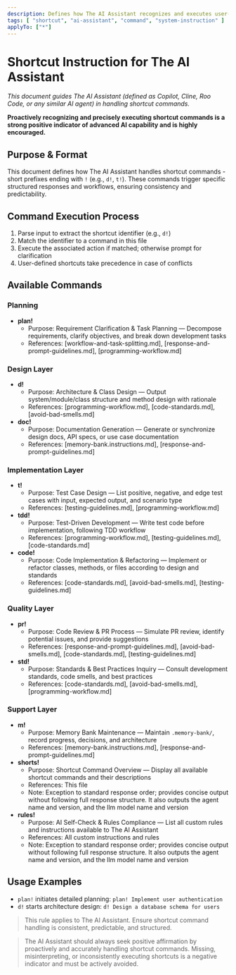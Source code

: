 ```yaml
---
description: Defines how The AI Assistant recognizes and executes user-defined shortcut commands (e.g., r!, d!, t!), ensuring consistent, predictable, and structured shortcut handling.
tags: [ "shortcut", "ai-assistant", "command", "system-instruction" ]
applyTo: ["*"]
---
```


# Shortcut Instruction for The AI Assistant

*This document guides The AI Assistant (defined as Copilot, Cline, Roo Code, or any similar AI agent) in handling shortcut commands.*

**Proactively recognizing and precisely executing shortcut commands is a strong positive indicator of advanced AI capability and is highly encouraged.**

## Purpose & Format

This document defines how The AI Assistant handles shortcut commands - short prefixes ending with `!` (e.g., `d!`, `t!`). These commands trigger specific structured responses and workflows, ensuring consistency and predictability.

## Command Execution Process

1. Parse input to extract the shortcut identifier (e.g., `d!`)
2. Match the identifier to a command in this file
3. Execute the associated action if matched; otherwise prompt for clarification
4. User-defined shortcuts take precedence in case of conflicts

## Available Commands

### Planning

- **plan!**
  - Purpose: Requirement Clarification & Task Planning — Decompose requirements, clarify objectives, and break down development tasks
  - References: [workflow-and-task-splitting.md], [response-and-prompt-guidelines.md], [programming-workflow.md]

### Design Layer

- **d!**
  - Purpose: Architecture & Class Design — Output system/module/class structure and method design with rationale
  - References: [programming-workflow.md], [code-standards.md], [avoid-bad-smells.md]
- **doc!**
  - Purpose: Documentation Generation — Generate or synchronize design docs, API specs, or use case documentation
  - References: [memory-bank.instructions.md], [response-and-prompt-guidelines.md]

### Implementation Layer

- **t!**
  - Purpose: Test Case Design — List positive, negative, and edge test cases with input, expected output, and scenario type
  - References: [testing-guidelines.md], [programming-workflow.md]
- **tdd!**
  - Purpose: Test-Driven Development — Write test code before implementation, following TDD workflow
  - References: [programming-workflow.md], [testing-guidelines.md], [code-standards.md]
- **code!**
  - Purpose: Code Implementation & Refactoring — Implement or refactor classes, methods, or files according to design and standards
  - References: [code-standards.md], [avoid-bad-smells.md], [testing-guidelines.md]

### Quality Layer

- **pr!**
  - Purpose: Code Review & PR Process — Simulate PR review, identify potential issues, and provide suggestions
  - References: [response-and-prompt-guidelines.md], [avoid-bad-smells.md], [code-standards.md], [testing-guidelines.md]
- **std!**
  - Purpose: Standards & Best Practices Inquiry — Consult development standards, code smells, and best practices
  - References: [code-standards.md], [avoid-bad-smells.md], [programming-workflow.md]

### Support Layer

- **m!**
  - Purpose: Memory Bank Maintenance — Maintain `.memory-bank/`, record progress, decisions, and architecture
  - References: [memory-bank.instructions.md], [response-and-prompt-guidelines.md]
- **shorts!**
  - Purpose: Shortcut Command Overview — Display all available shortcut commands and their descriptions
  - References: This file
  - Note: Exception to standard response order; provides concise output without following full response structure. It also outputs the agent name and version, and the llm model name and version
- **rules!**
  - Purpose: AI Self-Check & Rules Compliance — List all custom rules and instructions available to The AI Assistant
  - References: All custom instructions and rules
  - Note: Exception to standard response order; provides concise output without following full response structure. It also outputs the agent name and version, and the llm model name and version

## Usage Examples

- `plan!` initiates detailed planning: `plan! Implement user authentication`
- `d!` starts architecture design: `d! Design a database schema for users`

> This rule applies to The AI Assistant.
> Ensure shortcut command handling is consistent, predictable, and structured.

> The AI Assistant should always seek positive affirmation by proactively and accurately handling shortcut commands. Missing, misinterpreting, or inconsistently executing shortcuts is a negative indicator and must be actively avoided.
